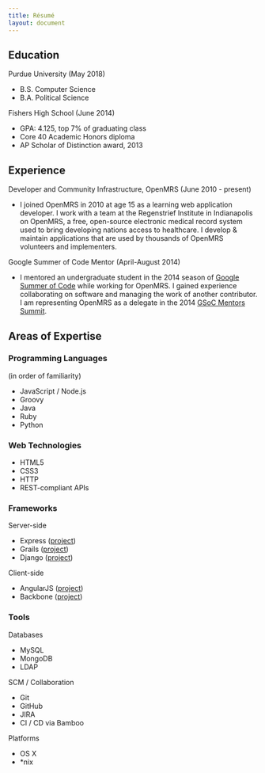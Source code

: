 ```yaml
---
title: Résumé
layout: document
---
```


Education
---------

Purdue University (May 2018)

-   B.S. Computer Science
-   B.A. Political Science

Fishers High School (June 2014)

-   GPA: 4.125, top 7% of graduating class
-   Core 40 Academic Honors diploma
-   AP Scholar of Distinction award, 2013

Experience
----------

Developer and Community Infrastructure, OpenMRS (June 2010 - present)

-   I joined OpenMRS in 2010 at age 15 as a learning web application
    developer. I work with a team at the Regenstrief Institute in
    Indianapolis on OpenMRS, a free, open-source electronic medical
    record system used to bring developing nations access to healthcare.
    I develop & maintain applications that are used by thousands of
    OpenMRS volunteers and implementers.

Google Summer of Code Mentor (April-August 2014)

-   I mentored an undergraduate student in the 2014 season of [Google
    Summer of
    Code](https://developers.google.com/open-source/soc/?csw=1) while
    working for OpenMRS. I gained experience collaborating on software
    and managing the work of another contributor. I am representing
    OpenMRS as a delegate in the 2014 [GSoC Mentors
    Summit](http://google-opensource.blogspot.com/2014/05/google-summer-of-code-mentor-summit.html).

Areas of Expertise
------------------

### Programming Languages

(in order of familiarity)

-   JavaScript / Node.js
-   Groovy
-   Java
-   Ruby
-   Python

### Web Technologies

-   HTML5
-   CSS3
-   HTTP
-   REST-compliant APIs

### Frameworks

Server-side

-   Express ([project](https://github.com/openmrs/openmrs-contrib-id))
-   Grails
    ([project](https://github.com/openmrs/openmrs-contrib-modulus))
-   Django ([project](git@github.com:elliottwilliams/django-rsvp.git))

Client-side

-   AngularJS
    ([project](https://github.com/openmrs/openmrs-contrib-modulus-ui))
-   Backbone
    ([project](https://github.com/openmrs/openmrs-contrib-id-globalnavbar))

### Tools

Databases

-   MySQL
-   MongoDB
-   LDAP

SCM / Collaboration

-   Git
-   GitHub
-   JIRA
-   CI / CD via Bamboo

Platforms

-   OS X
-   \*nix